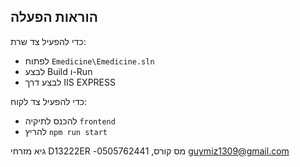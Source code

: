 ## הוראות הפעלה

כדי להפעיל צד שרת:

* לפתוח `Emedicine\Emedicine.sln`
* לבצע Build ו-Run
* לבצע דרך IIS EXPRESS

כדי להפעיל צד לקוח:

* להכנס לתיקיה `frontend`
* להריץ `npm run start`
  
גיא מזרחי  D13222ER -מס קורס,
0505762441
guymiz1309@gmail.com
